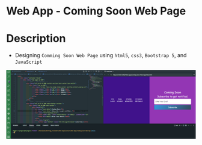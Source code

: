# Web App - Coming Soon Web Page

# Description
* Designing `Comming Soon Web Page` using `html5`, `css3`, `Bootstrap 5`, and `JavaScript`

![](images/output-1.png)